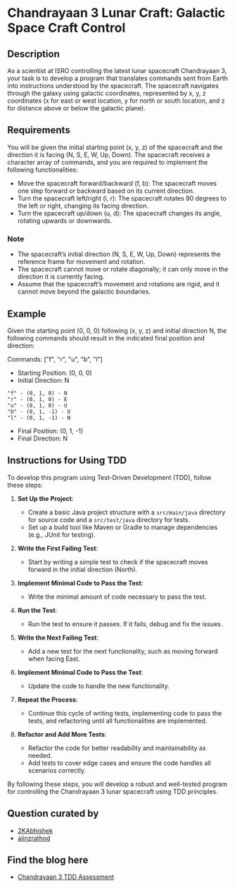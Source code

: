 # Chandrayaan 3 Lunar Craft: Galactic Space Craft Control

## Description

As a scientist at ISRO controlling the latest lunar spacecraft Chandrayaan 3, your task is to develop a program that translates commands sent from Earth into instructions understood by the spacecraft. The spacecraft navigates through the galaxy using galactic coordinates, represented by x, y, z coordinates (x for east or west location, y for north or south location, and z for distance above or below the galactic plane).

## Requirements

You will be given the initial starting point (x, y, z) of the spacecraft and the direction it is facing (N, S, E, W, Up, Down). The spacecraft receives a character array of commands, and you are required to implement the following functionalities:

- Move the spacecraft forward/backward (f, b): The spacecraft moves one step forward or backward based on its current direction.
- Turn the spacecraft left/right (l, r): The spacecraft rotates 90 degrees to the left or right, changing its facing direction.
- Turn the spacecraft up/down (u, d): The spacecraft changes its angle, rotating upwards or downwards.

### Note

- The spacecraft’s initial direction (N, S, E, W, Up, Down) represents the reference frame for movement and rotation.
- The spacecraft cannot move or rotate diagonally; it can only move in the direction it is currently facing.
- Assume that the spacecraft’s movement and rotations are rigid, and it cannot move beyond the galactic boundaries.

## Example

Given the starting point (0, 0, 0) following (x, y, z) and initial direction N, the following commands should result in the indicated final position and direction:

Commands: ["f", "r", "u", "b", "l"]

- Starting Position: (0, 0, 0)
- Initial Direction: N

```
"f" - (0, 1, 0) - N
"r" - (0, 1, 0) - E
"u" - (0, 1, 0) - U
"b" - (0, 1, -1) - U
"l" - (0, 1, -1) - N
```

- Final Position: (0, 1, -1)
- Final Direction: N

## Instructions for Using TDD

To develop this program using Test-Driven Development (TDD), follow these steps:

1. **Set Up the Project**:
    - Create a basic Java project structure with a `src/main/java` directory for source code and a `src/test/java` directory for tests.
    - Set up a build tool like Maven or Gradle to manage dependencies (e.g., JUnit for testing).

2. **Write the First Failing Test**:
    - Start by writing a simple test to check if the spacecraft moves forward in the initial direction (North).

3. **Implement Minimal Code to Pass the Test**:
    - Write the minimal amount of code necessary to pass the test.

4. **Run the Test**:
    - Run the test to ensure it passes. If it fails, debug and fix the issues.

5. **Write the Next Failing Test**:
    - Add a new test for the next functionality, such as moving forward when facing East.

6. **Implement Minimal Code to Pass the Test**:
    - Update the code to handle the new functionality.

7. **Repeat the Process**:
    - Continue this cycle of writing tests, implementing code to pass the tests, and refactoring until all functionalities are implemented.

8. **Refactor and Add More Tests**:
    - Refactor the code for better readability and maintainability as needed.
    - Add tests to cover edge cases and ensure the code handles all scenarios correctly.

By following these steps, you will develop a robust and well-tested program for controlling the Chandrayaan 3 lunar spacecraft using TDD principles.

## Question curated by

- [2KAbhishek](https://github.com/2KAbhishek)
- [ajinzrathod](https://github.com/ajinzrathod) 

## Find the blog here
- [Chandrayaan 3 TDD Assessment](https://blog.incubyte.co/blog/chandrayaan-3-tdd-assessment/) 


